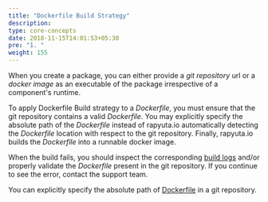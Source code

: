 ```yaml
---
title: "Dockerfile Build Strategy"
description:
type: core-concepts
date: 2018-11-15T14:01:53+05:30
pre: "1. "
weight: 155
---
```

When you create a package, you can either provide a _git repository_ url or a
_docker image_ as an executable of the package irrespective of a component's runtime.

To apply Dockerfile Build strategy to a _Dockerfile_, you must ensure that the
git repository contains a valid _Dockerfile_. You may explicitly specify the
absolute path of the _Dockerfile_ instead of rapyuta.io automatically detecting
the _Dockerfile_ location with respect to the git repository. Finally, rapyuta.io
builds the _Dockerfile_ into a runnable docker image.

When the build fails, you should inspect the corresponding [build logs](/core-concepts/logging/build-logs)
and/or properly validate the _Dockerfile_ present in the git repository. If
you continue to see the error, contact the support team.

You can explicitly specify the absolute path of
[Dockerfile](https://docs.docker.com/engine/reference/builder/) in a git
repository.
